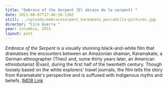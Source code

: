 ```yaml
---
title: "Embrace of the Serpent (El abrazo de la serpent) "
date: 2021-08-07T17:46:10.136Z
still: ../uploads/embraceserpent_karmakate_peccadillo-pictures.jpg
director: "Ciro Guerra "
year: Columbia, 2015
layout: post
---
```

*Embrace of the Serpent* is a visually stunning black-and-white film that dramatises the encounters between an Amazonian shaman, Karamakate, a German ethnographer (Theo) and, some thirty years later, an American ethnobotanist (Evan), during the first half of the twentieth century. Though loosely based on the white explorers' travel journals, the film tells the story from Karamakate's perspective and is suffused with Indigenous myths and beliefs. [IMDB Link](https://www.imdb.com/title/tt4285496/?ref_=fn_al_tt_1)